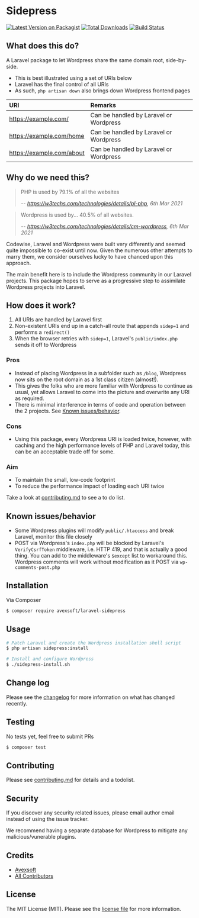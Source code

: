 # Sidepress

[![Latest Version on Packagist][ico-version]][link-packagist]
[![Total Downloads][ico-downloads]][link-downloads]
[![Build Status][ico-travis]][link-travis]
<!-- [![StyleCI][ico-styleci]][link-styleci] -->

## What does this do?
A Laravel package to let Wordpress share the same domain root, side-by-side.

- This is best illustrated using a set of URIs below
- Laravel has the final control of all URIs
- As such, `php artisan down` also brings down Wordpress frontend pages

| URI | Remarks |
|:----|:-----|
| https://example.com/ | Can be handled by Laravel or Wordpress |
| https://example.com/home | Can be handled by Laravel or Wordpress |
| https://example.com/about | Can be handled by Laravel or Wordpress |


## Why do we need this?
> PHP is used by 79.1% of all the websites
>
> -- <cite>https://w3techs.com/technologies/details/pl-php, 6th Mar 2021</cite>

> Wordpress is used by... 40.5% of all websites.
>
> -- <cite>https://w3techs.com/technologies/details/cm-wordpress, 6th Mar 2021</cite>

Codewise, Laravel and Wordpress were built very differently and seemed quite impossible to co-exist until now. Given the numerous other attempts to marry them, we consider ourselves lucky to have chanced upon this approach.

The main benefit here is to include the Wordpress community in our Laravel projects. This package hopes to serve as a progressive step to assimilate Wordpress projects into Laravel.

## How does it work?

1. All URIs are handled by Laravel first
2. Non-existent URIs end up in a catch-all route that appends `sidep=1` and performs a `redirect()`
3. When the browser retries with `sidep=1`, Laravel's `public/index.php` sends it off to Wordpress

### Pros
- Instead of placing Wordpress in a subfolder such as `/blog`, Wordpress now sits on the root domain as a 1st class citizen (almost!).
- This gives the folks who are more familiar with Wordpress to continue as usual, yet allows Laravel to come into the picture and overwrite any URI as required.
- There is minimal interference in terms of code and operation between the 2 projects. See [Known issues/behavior](#known-issuesbehavior).

### Cons
- Using this package, every Wordpress URI is loaded twice, however, with caching and the high performance levels of PHP and Laravel today, this can be an acceptable trade off for some.

### Aim
- To maintain the small, low-code footprint
- To reduce the performance impact of loading each URI twice

Take a look at [contributing.md](contributing.md) to see a to do list.

## Known issues/behavior

- Some Wordpress plugins will modify `public/.htaccess` and break Laravel, monitor this file closely
- POST via Wordpress's `index.php` will be blocked by Laravel's `VerifyCsrfToken` middleware, i.e. HTTP 419, and that is actually a good thing. You can add to the middleware's `$except` list to workaround this. Wordpress comments will work without modification as it POST via `wp-comments-post.php`

## Installation

Via Composer

``` bash
$ composer require avexsoft/laravel-sidepress
```

## Usage

``` bash
# Patch Laravel and create the Wordpress installation shell script
$ php artisan sidepress:install

# Install and configure Wordpress
$ ./sidepress-install.sh
```

## Change log

Please see the [changelog](changelog.md) for more information on what has changed recently.

## Testing

No tests yet, feel free to submit PRs

``` bash
$ composer test
```

## Contributing

Please see [contributing.md](contributing.md) for details and a todolist.

## Security

If you discover any security related issues, please email author email instead of using the issue tracker.

We recommend having a separate database for Wordpress to mitigate any malicious/vunerable plugins.

## Credits

- [Avexsoft][link-author]
- [All Contributors][link-contributors]

## License

The MIT License (MIT). Please see the [license file](license.md) for more information.

[ico-version]: https://img.shields.io/packagist/v/avexsoft/laravel-sidepress.svg?style=flat-square
[ico-downloads]: https://img.shields.io/packagist/dt/avexsoft/laravel-sidepress.svg?style=flat-square
[ico-travis]: https://img.shields.io/travis/avexsoft/laravel-sidepress/master.svg?style=flat-square
[ico-styleci]: https://styleci.io/repos/12345678/shield

[link-packagist]: https://packagist.org/packages/avexsoft/laravel-sidepress
[link-downloads]: https://packagist.org/packages/avexsoft/laravel-sidepress
[link-travis]: https://travis-ci.org/avexsoft/laravel-sidepress
[link-styleci]: https://styleci.io/repos/12345678
[link-author]: https://github.com/avexsoft
[link-contributors]: ../../contributors
